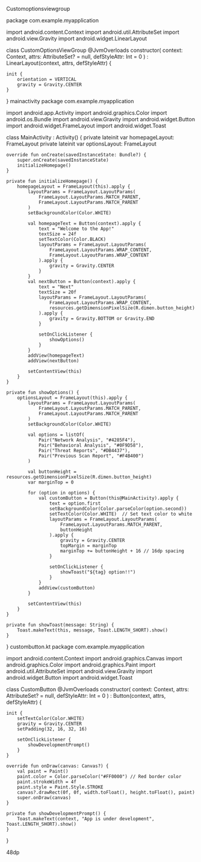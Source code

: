 Customoptionsviewgroup

package com.example.myapplication

import android.content.Context
import android.util.AttributeSet
import android.view.Gravity
import android.widget.LinearLayout

class CustomOptionsViewGroup @JvmOverloads constructor(
    context: Context,
    attrs: AttributeSet? = null,
    defStyleAttr: Int = 0
) : LinearLayout(context, attrs, defStyleAttr) {

    init {
        orientation = VERTICAL
        gravity = Gravity.CENTER
    }
}
mainactivity
package com.example.myapplication

import android.app.Activity
import android.graphics.Color
import android.os.Bundle
import android.view.Gravity
import android.widget.Button
import android.widget.FrameLayout
import android.widget.Toast

class MainActivity : Activity() {
    private lateinit var homepageLayout: FrameLayout
    private lateinit var optionsLayout: FrameLayout

    override fun onCreate(savedInstanceState: Bundle?) {
        super.onCreate(savedInstanceState)
        initializeHomepage()
    }

    private fun initializeHomepage() {
        homepageLayout = FrameLayout(this).apply {
            layoutParams = FrameLayout.LayoutParams(
                FrameLayout.LayoutParams.MATCH_PARENT,
                FrameLayout.LayoutParams.MATCH_PARENT
            )
            setBackgroundColor(Color.WHITE)

            val homepageText = Button(context).apply {
                text = "Welcome to the App!"
                textSize = 24f
                setTextColor(Color.BLACK)
                layoutParams = FrameLayout.LayoutParams(
                    FrameLayout.LayoutParams.WRAP_CONTENT,
                    FrameLayout.LayoutParams.WRAP_CONTENT
                ).apply {
                    gravity = Gravity.CENTER
                }
            }
            val nextButton = Button(context).apply {
                text = "Next"
                textSize = 20f
                layoutParams = FrameLayout.LayoutParams(
                    FrameLayout.LayoutParams.WRAP_CONTENT,
                    resources.getDimensionPixelSize(R.dimen.button_height)
                ).apply {
                    gravity = Gravity.BOTTOM or Gravity.END
                }

                setOnClickListener {
                    showOptions()
                }
            }
            addView(homepageText)
            addView(nextButton)

            setContentView(this)
        }
    }

    private fun showOptions() {
        optionsLayout = FrameLayout(this).apply {
            layoutParams = FrameLayout.LayoutParams(
                FrameLayout.LayoutParams.MATCH_PARENT,
                FrameLayout.LayoutParams.MATCH_PARENT
            )
            setBackgroundColor(Color.WHITE)

            val options = listOf(
                Pair("Network Analysis", "#4285F4"),
                Pair("Behavioral Analysis", "#0F9D58"),
                Pair("Threat Reports", "#DB4437"),
                Pair("Previous Scan Report", "#F4B400")
            )

            val buttonHeight = resources.getDimensionPixelSize(R.dimen.button_height)
            var marginTop = 0

            for (option in options) {
                val customButton = Button(this@MainActivity).apply {
                    text = option.first
                    setBackgroundColor(Color.parseColor(option.second))
                    setTextColor(Color.WHITE)  // Set text color to white
                    layoutParams = FrameLayout.LayoutParams(
                        FrameLayout.LayoutParams.MATCH_PARENT,
                        buttonHeight
                    ).apply {
                        gravity = Gravity.CENTER
                        topMargin = marginTop
                        marginTop += buttonHeight + 16 // 16dp spacing
                    }

                    setOnClickListener {
                        showToast("${tag} option!!")
                    }
                }
                addView(customButton)
            }

            setContentView(this)
        }
    }

    private fun showToast(message: String) {
        Toast.makeText(this, message, Toast.LENGTH_SHORT).show()
    }
}
custombutton.kt
package com.example.myapplication

import android.content.Context
import android.graphics.Canvas
import android.graphics.Color
import android.graphics.Paint
import android.util.AttributeSet
import android.view.Gravity
import android.widget.Button
import android.widget.Toast

class CustomButton @JvmOverloads constructor(
    context: Context,
    attrs: AttributeSet? = null,
    defStyleAttr: Int = 0
) : Button(context, attrs, defStyleAttr) {

    init {
        setTextColor(Color.WHITE)
        gravity = Gravity.CENTER
        setPadding(32, 16, 32, 16)

        setOnClickListener {
            showDevelopmentPrompt()
        }
    }

    override fun onDraw(canvas: Canvas?) {
        val paint = Paint()
        paint.color = Color.parseColor("#FF0000") // Red border color
        paint.strokeWidth = 4f
        paint.style = Paint.Style.STROKE
        canvas?.drawRect(0f, 0f, width.toFloat(), height.toFloat(), paint)
        super.onDraw(canvas)
    }

    private fun showDevelopmentPrompt() {
        Toast.makeText(context, "App is under development", Toast.LENGTH_SHORT).show()
    }
}
<?xml version="1.0" encoding="utf-8"?>
<resources>
    <dimen name="button_height">48dp</dimen>
</resources>
